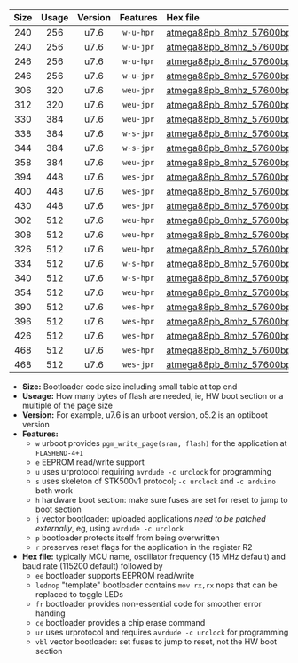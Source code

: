 |Size|Usage|Version|Features|Hex file|
|:-:|:-:|:-:|:-:|:--|
|240|256|u7.6|`w-u-hpr`|[atmega88pb_8mhz_57600bps_ur.hex](https://raw.githubusercontent.com/stefanrueger/urboot/main/atmega88pb_8mhz_57600bps_ur.hex)|
|240|256|u7.6|`w-u-jpr`|[atmega88pb_8mhz_57600bps_ur_vbl.hex](https://raw.githubusercontent.com/stefanrueger/urboot/main/atmega88pb_8mhz_57600bps_ur_vbl.hex)|
|246|256|u7.6|`w-u-hpr`|[atmega88pb_8mhz_57600bps_lednop_ur.hex](https://raw.githubusercontent.com/stefanrueger/urboot/main/atmega88pb_8mhz_57600bps_lednop_ur.hex)|
|246|256|u7.6|`w-u-jpr`|[atmega88pb_8mhz_57600bps_lednop_ur_vbl.hex](https://raw.githubusercontent.com/stefanrueger/urboot/main/atmega88pb_8mhz_57600bps_lednop_ur_vbl.hex)|
|306|320|u7.6|`weu-jpr`|[atmega88pb_8mhz_57600bps_ee_ur_vbl.hex](https://raw.githubusercontent.com/stefanrueger/urboot/main/atmega88pb_8mhz_57600bps_ee_ur_vbl.hex)|
|312|320|u7.6|`weu-jpr`|[atmega88pb_8mhz_57600bps_ee_lednop_ur_vbl.hex](https://raw.githubusercontent.com/stefanrueger/urboot/main/atmega88pb_8mhz_57600bps_ee_lednop_ur_vbl.hex)|
|330|384|u7.6|`weu-jpr`|[atmega88pb_8mhz_57600bps_ee_lednop_fr_ur_vbl.hex](https://raw.githubusercontent.com/stefanrueger/urboot/main/atmega88pb_8mhz_57600bps_ee_lednop_fr_ur_vbl.hex)|
|338|384|u7.6|`w-s-jpr`|[atmega88pb_8mhz_57600bps_vbl.hex](https://raw.githubusercontent.com/stefanrueger/urboot/main/atmega88pb_8mhz_57600bps_vbl.hex)|
|344|384|u7.6|`w-s-jpr`|[atmega88pb_8mhz_57600bps_lednop_vbl.hex](https://raw.githubusercontent.com/stefanrueger/urboot/main/atmega88pb_8mhz_57600bps_lednop_vbl.hex)|
|358|384|u7.6|`weu-jpr`|[atmega88pb_8mhz_57600bps_ee_lednop_fr_ce_ur_vbl.hex](https://raw.githubusercontent.com/stefanrueger/urboot/main/atmega88pb_8mhz_57600bps_ee_lednop_fr_ce_ur_vbl.hex)|
|394|448|u7.6|`wes-jpr`|[atmega88pb_8mhz_57600bps_ee_vbl.hex](https://raw.githubusercontent.com/stefanrueger/urboot/main/atmega88pb_8mhz_57600bps_ee_vbl.hex)|
|400|448|u7.6|`wes-jpr`|[atmega88pb_8mhz_57600bps_ee_lednop_vbl.hex](https://raw.githubusercontent.com/stefanrueger/urboot/main/atmega88pb_8mhz_57600bps_ee_lednop_vbl.hex)|
|430|448|u7.6|`wes-jpr`|[atmega88pb_8mhz_57600bps_ee_lednop_fr_vbl.hex](https://raw.githubusercontent.com/stefanrueger/urboot/main/atmega88pb_8mhz_57600bps_ee_lednop_fr_vbl.hex)|
|302|512|u7.6|`weu-hpr`|[atmega88pb_8mhz_57600bps_ee_ur.hex](https://raw.githubusercontent.com/stefanrueger/urboot/main/atmega88pb_8mhz_57600bps_ee_ur.hex)|
|308|512|u7.6|`weu-hpr`|[atmega88pb_8mhz_57600bps_ee_lednop_ur.hex](https://raw.githubusercontent.com/stefanrueger/urboot/main/atmega88pb_8mhz_57600bps_ee_lednop_ur.hex)|
|326|512|u7.6|`weu-hpr`|[atmega88pb_8mhz_57600bps_ee_lednop_fr_ur.hex](https://raw.githubusercontent.com/stefanrueger/urboot/main/atmega88pb_8mhz_57600bps_ee_lednop_fr_ur.hex)|
|334|512|u7.6|`w-s-hpr`|[atmega88pb_8mhz_57600bps.hex](https://raw.githubusercontent.com/stefanrueger/urboot/main/atmega88pb_8mhz_57600bps.hex)|
|340|512|u7.6|`w-s-hpr`|[atmega88pb_8mhz_57600bps_lednop.hex](https://raw.githubusercontent.com/stefanrueger/urboot/main/atmega88pb_8mhz_57600bps_lednop.hex)|
|354|512|u7.6|`weu-hpr`|[atmega88pb_8mhz_57600bps_ee_lednop_fr_ce_ur.hex](https://raw.githubusercontent.com/stefanrueger/urboot/main/atmega88pb_8mhz_57600bps_ee_lednop_fr_ce_ur.hex)|
|390|512|u7.6|`wes-hpr`|[atmega88pb_8mhz_57600bps_ee.hex](https://raw.githubusercontent.com/stefanrueger/urboot/main/atmega88pb_8mhz_57600bps_ee.hex)|
|396|512|u7.6|`wes-hpr`|[atmega88pb_8mhz_57600bps_ee_lednop.hex](https://raw.githubusercontent.com/stefanrueger/urboot/main/atmega88pb_8mhz_57600bps_ee_lednop.hex)|
|426|512|u7.6|`wes-hpr`|[atmega88pb_8mhz_57600bps_ee_lednop_fr.hex](https://raw.githubusercontent.com/stefanrueger/urboot/main/atmega88pb_8mhz_57600bps_ee_lednop_fr.hex)|
|468|512|u7.6|`wes-hpr`|[atmega88pb_8mhz_57600bps_ee_lednop_fr_ce.hex](https://raw.githubusercontent.com/stefanrueger/urboot/main/atmega88pb_8mhz_57600bps_ee_lednop_fr_ce.hex)|
|468|512|u7.6|`wes-jpr`|[atmega88pb_8mhz_57600bps_ee_lednop_fr_ce_vbl.hex](https://raw.githubusercontent.com/stefanrueger/urboot/main/atmega88pb_8mhz_57600bps_ee_lednop_fr_ce_vbl.hex)|

- **Size:** Bootloader code size including small table at top end
- **Useage:** How many bytes of flash are needed, ie, HW boot section or a multiple of the page size
- **Version:** For example, u7.6 is an urboot version, o5.2 is an optiboot version
- **Features:**
  + `w` urboot provides `pgm_write_page(sram, flash)` for the application at `FLASHEND-4+1`
  + `e` EEPROM read/write support
  + `u` uses urprotocol requiring `avrdude -c urclock` for programming
  + `s` uses skeleton of STK500v1 protocol; `-c urclock` and `-c arduino` both work
  + `h` hardware boot section: make sure fuses are set for reset to jump to boot section
  + `j` vector bootloader: uploaded applications *need to be patched externally*, eg, using `avrdude -c urclock`
  + `p` bootloader protects itself from being overwritten
  + `r` preserves reset flags for the application in the register R2
- **Hex file:** typically MCU name, oscillator frequency (16 MHz default) and baud rate (115200 default) followed by
  + `ee` bootloader supports EEPROM read/write
  + `lednop` "template" bootloader contains `mov rx,rx` nops that can be replaced to toggle LEDs
  + `fr` bootloader provides non-essential code for smoother error handing
  + `ce` bootloader provides a chip erase command
  + `ur` uses urprotocol and requires `avrdude -c urclock` for programming
  + `vbl` vector bootloader: set fuses to jump to reset, not the HW boot section
